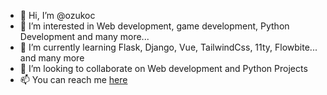 - 👋 Hi, I’m @ozukoc
- 👀 I’m interested in Web development, game development, Python Development and many more...
- 🌱 I’m currently learning Flask, Django, Vue, TailwindCss, 11ty, Flowbite... and many more
- 💞️ I’m looking to collaborate on Web development and Python Projects
- 📫 You can reach me [here](ozdes24@gmail.com)

<!---
ozukoc/ozukoc is a ✨ special ✨ repository because its `README.md` (this file) appears on your GitHub profile.
You can click the Preview link to take a look at your changes.
--->
